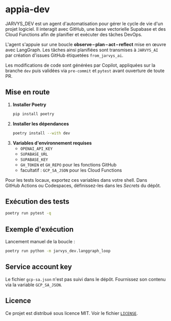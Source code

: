 # appia-dev

JARVYS_DEV est un agent d'automatisation pour gérer le cycle de vie d'un projet logiciel. Il interagit avec GitHub, une base vectorielle Supabase et des Cloud Functions afin de planifier et exécuter des tâches DevOps.

L'agent s'appuie sur une boucle **observe – plan – act – reflect** mise en œuvre avec LangGraph. Les tâches ainsi planifiées sont transmises à `JARVYS_AI` par création d'issues GitHub étiquetées `from_jarvys_ai`.

Les modifications de code sont générées par Copilot, appliquées sur la branche `dev` puis validées via `pre-commit` et `pytest` avant ouverture de toute PR.

## Mise en route

1. **Installer Poetry**
   ```bash
   pip install poetry
   ```
2. **Installer les dépendances**
   ```bash
   poetry install --with dev
   ```
3. **Variables d'environnement requises**
   - `OPENAI_API_KEY`
   - `SUPABASE_URL`
   - `SUPABASE_KEY`
   - `GH_TOKEN` et `GH_REPO` pour les fonctions GitHub
   - facultatif : `GCP_SA_JSON` pour les Cloud Functions

Pour les tests locaux, exportez ces variables dans votre shell. Dans GitHub Actions ou Codespaces, définissez-les dans les _Secrets_ du dépôt.

## Exécution des tests

```bash
poetry run pytest -q
```

## Exemple d'exécution

Lancement manuel de la boucle :

```bash
poetry run python -m jarvys_dev.langgraph_loop
```

## Service account key

Le fichier `gcp-sa.json` n'est pas suivi dans le dépôt. Fournissez son contenu via la variable `GCP_SA_JSON`.

## Licence

Ce projet est distribué sous licence MIT. Voir le fichier [`LICENSE`](LICENSE).

